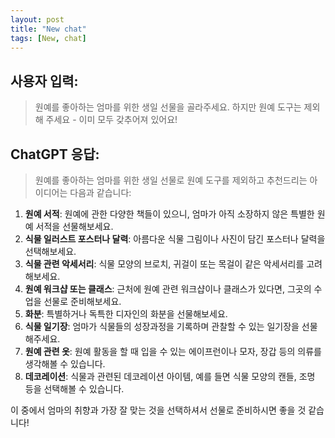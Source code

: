 ```yaml
---
layout: post
title: "New chat"
tags: [New, chat]
---
```


## 사용자 입력:
> 원예를 좋아하는 엄마를 위한 생일 선물을 골라주세요. 하지만 원예 도구는 제외해 주세요 - 이미 모두 갖추어져 있어요!

## ChatGPT 응답:
> 원예를 좋아하는 엄마를 위한 생일 선물로 원예 도구를 제외하고 추천드리는 아이디어는 다음과 같습니다:

1. **원예 서적**: 원예에 관한 다양한 책들이 있으니, 엄마가 아직 소장하지 않은 특별한 원예 서적을 선물해보세요.
2. **식물 일러스트 포스터나 달력**: 아름다운 식물 그림이나 사진이 담긴 포스터나 달력을 선택해보세요.
3. **식물 관련 악세서리**: 식물 모양의 브로치, 귀걸이 또는 목걸이 같은 악세서리를 고려해보세요.
4. **원예 워크샵 또는 클래스**: 근처에 원예 관련 워크샵이나 클래스가 있다면, 그곳의 수업을 선물로 준비해보세요.
5. **화분**: 특별하거나 독특한 디자인의 화분을 선물해보세요. 
6. **식물 일기장**: 엄마가 식물들의 성장과정을 기록하며 관찰할 수 있는 일기장을 선물해주세요.
7. **원예 관련 옷**: 원예 활동을 할 때 입을 수 있는 에이프런이나 모자, 장갑 등의 의류를 생각해볼 수 있습니다.
8. **데코레이션**: 식물과 관련된 데코레이션 아이템, 예를 들면 식물 모양의 캔들, 조명 등을 선택해볼 수 있습니다.

이 중에서 엄마의 취향과 가장 잘 맞는 것을 선택하셔서 선물로 준비하시면 좋을 것 같습니다!

